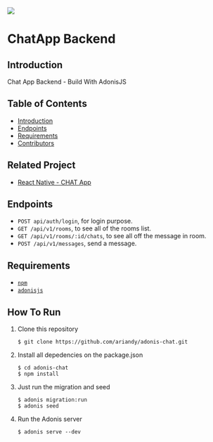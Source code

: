 <a href="">
  <img src="https://img.shields.io/badge/Project-AdonisJS-brightgreen.svg"/>
</a>

# ChatApp Backend 

## Introduction
Chat App Backend - Build With AdonisJS

## Table of Contents

- [Introduction](#introduction)
- [Endpoints](#endpoints)
- [Requirements](#requirements)
- [Contributors](#contributors)

## Related Project
* <a href="https://github.com/ariandy/chat-frontend">React Native - CHAT App</a>

## Endpoints
* `POST api/auth/login`, for login purpose.
* `GET /api/v1/rooms`, to see all of the rooms list.
* `GET /api/v1/rooms/:id/chats`, to see all off the message in room.
* `POST /api/v1/messages`, send a message.

## Requirements
* [`npm`](https://www.npmjs.com/get-npm)
* [`adonisjs`](https://adonisjs.com)


## How To Run

1. Clone this repository
   ```
   $ git clone https://github.com/ariandy/adonis-chat.git
   ```
2. Install all depedencies on the package.json
   ```
   $ cd adonis-chat
   $ npm install
   ```
3. Just run the migration and seed
   ```
   $ adonis migration:run
   $ adonis seed
   ```
4. Run the Adonis server
   ```
   $ adonis serve --dev
   ```
